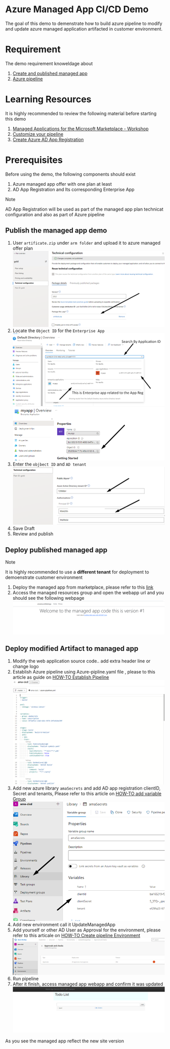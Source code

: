 # Azure Managed App CI/CD Demo
The goal of this demo to demenstrate how to build azure pipeline to modify and update azure managed application artifacted in customer environment.

# Requirement
The demo requirement knoweldage about 
1. [Create and published managed app](https://docs.microsoft.com/en-us/azure/azure-resource-manager/managed-applications/overview)
1.  [Azure pipeline](https://docs.microsoft.com/en-us/azure/devops/pipelines/get-started/what-is-azure-pipelines?view=azure-devops)

# Learning Resources
It is highly recommended to review the following material before starting this demo
1. [Managed Applications for the Microsoft Marketplace - Workshop](https://aka.ms/AMAWorkshop)
1. [Customize your pipeline](https://docs.microsoft.com/en-us/azure/devops/pipelines/customize-pipeline?view=azure-devops)
1. [Create Azure AD App Registration](https://docs.microsoft.com/en-us/azure/active-directory/develop/howto-create-service-principal-portal)
# Prerequisites
Before using the demo, the following components should exist
1. Azure managed app offer with one plan at least
1. AD App Registration and Its corresponding Enterprise App
> [!NOTE]
> AD App Registration will be used as part of the managed app plan technicat configuration and also as part of Azure pipeline 

## Publish the managed app demo
1. User `artificate.zip` under `arm folder` and upload it to azure managed offer plan
![image](./images/image3.png)
1. Locate the `Object ID` for the `Enterprise App`
![image](./images/image1.png)
![image](./images/image2.png)
1. Enter the `objbect ID` and `AD tenant`
![image](./images/image4.png)
1. Save Draft 
1. Review and publish


## Deploy published managed app
> [!NOTE]
> It is highly recommended to use a **different tenant** for deployment to demoenstrate customer environment
1. Deploy the managed app from marketplace, please refer to this [link](https://docs.microsoft.com/en-us/azure/marketplace/azure-app-test-publish) 
1. Access the managed resources group and open the webapp url and you should see the following webpage
![image](./images/image0.png)


## Deploy modified Artifact to managed app
1. Modify the web application source code.. add extra header line or change logo
1. Establish Azure pipeline using Azure-pipline.yaml file , please to this article as guide on [HOW-TO Establish Pipeline](https://docs.microsoft.com/en-us/azure/devops/pipelines/customize-pipeline?view=azure-devops)
![image](./images/image5.png)
1. Add new azure library `amaSecrets` and add AD app registration clientID, Secret and tenants, Please refer to this article on [HOW-TO add variable Group](https://docs.microsoft.com/en-us/azure/devops/pipelines/library/variable-groups?view=azure-devops&tabs=yaml)
![image](./images/image6.png)
1. Add new environment call it UpdateManagedApp
1. Add yourself or other AD User as Approval for the environment, please refer to this articale on [HOW-TO Create pipeline Environment](https://docs.microsoft.com/en-us/azure/devops/pipelines/process/environments?view=azure-devops) 
![image](./images/image7.png)
1. Run pipeline
1. After it finish, access managed app webapp and confirm it was updated
![image](./images/image8.png)

As you see the managed app reflect the new site version

